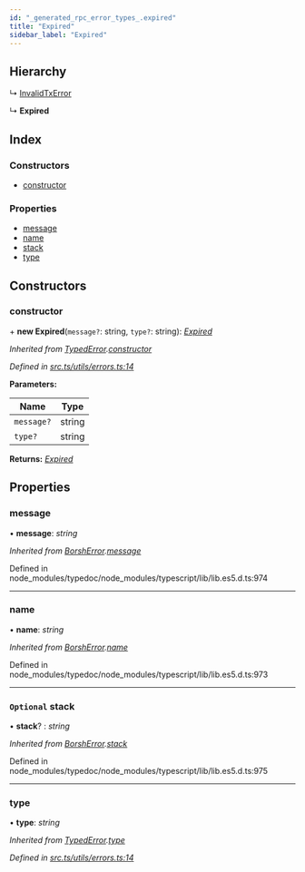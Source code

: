 ```yaml
---
id: "_generated_rpc_error_types_.expired"
title: "Expired"
sidebar_label: "Expired"
---
```


## Hierarchy

  ↳ [InvalidTxError](_generated_rpc_error_types_.invalidtxerror.md)

  ↳ **Expired**

## Index

### Constructors

* [constructor](_generated_rpc_error_types_.expired.md#constructor)

### Properties

* [message](_generated_rpc_error_types_.expired.md#message)
* [name](_generated_rpc_error_types_.expired.md#name)
* [stack](_generated_rpc_error_types_.expired.md#optional-stack)
* [type](_generated_rpc_error_types_.expired.md#type)

## Constructors

###  constructor

\+ **new Expired**(`message?`: string, `type?`: string): *[Expired](_generated_rpc_error_types_.expired.md)*

*Inherited from [TypedError](_utils_errors_.typederror.md).[constructor](_utils_errors_.typederror.md#constructor)*

*Defined in [src.ts/utils/errors.ts:14](https://github.com/nearprotocol/nearlib/blob/de49029/src.ts/utils/errors.ts#L14)*

**Parameters:**

Name | Type |
------ | ------ |
`message?` | string |
`type?` | string |

**Returns:** *[Expired](_generated_rpc_error_types_.expired.md)*

## Properties

###  message

• **message**: *string*

*Inherited from [BorshError](_utils_serialize_.borsherror.md).[message](_utils_serialize_.borsherror.md#message)*

Defined in node_modules/typedoc/node_modules/typescript/lib/lib.es5.d.ts:974

___

###  name

• **name**: *string*

*Inherited from [BorshError](_utils_serialize_.borsherror.md).[name](_utils_serialize_.borsherror.md#name)*

Defined in node_modules/typedoc/node_modules/typescript/lib/lib.es5.d.ts:973

___

### `Optional` stack

• **stack**? : *string*

*Inherited from [BorshError](_utils_serialize_.borsherror.md).[stack](_utils_serialize_.borsherror.md#optional-stack)*

Defined in node_modules/typedoc/node_modules/typescript/lib/lib.es5.d.ts:975

___

###  type

• **type**: *string*

*Inherited from [TypedError](_utils_errors_.typederror.md).[type](_utils_errors_.typederror.md#type)*

*Defined in [src.ts/utils/errors.ts:14](https://github.com/nearprotocol/nearlib/blob/de49029/src.ts/utils/errors.ts#L14)*
